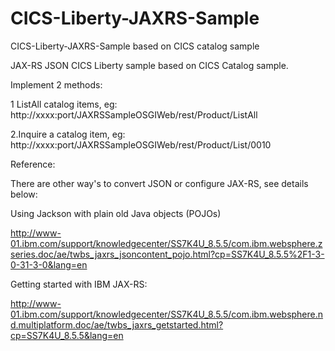 # CICS-Liberty-JAXRS-Sample
CICS-Liberty-JAXRS-Sample based on CICS catalog sample

 JAX-RS JSON CICS Liberty sample based on CICS Catalog sample.

 

Implement 2 methods:

1 ListAll catalog items, eg:
http://xxxx:port/JAXRSSampleOSGIWeb/rest/Product/ListAll

2.Inquire a catalog item, eg:
http://xxxx:port/JAXRSSampleOSGIWeb/rest/Product/List/0010

 

Reference:

There are other way's to convert JSON or configure JAX-RS, see details below:

Using Jackson with plain old Java objects (POJOs)

http://www-01.ibm.com/support/knowledgecenter/SS7K4U_8.5.5/com.ibm.websphere.zseries.doc/ae/twbs_jaxrs_jsoncontent_pojo.html?cp=SS7K4U_8.5.5%2F1-3-0-31-3-0&lang=en

Getting started with IBM JAX-RS:

http://www-01.ibm.com/support/knowledgecenter/SS7K4U_8.5.5/com.ibm.websphere.nd.multiplatform.doc/ae/twbs_jaxrs_getstarted.html?cp=SS7K4U_8.5.5&lang=en

  

